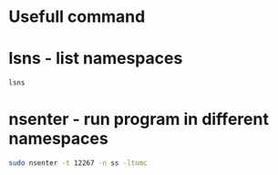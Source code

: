 # Usefull command

# lsns - list namespaces

```sh
lsns
```

# nsenter - run program in different namespaces

```sh
sudo nsenter -t 12267 -n ss -ltumc
```
